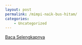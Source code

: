 ```yaml
---
layout: post
permalink: /mimpi-naik-bus-hitam/
categories:
    - Uncategorized
---
```


[Baca Selengkapnya](/09)